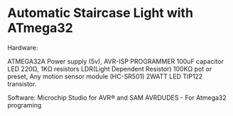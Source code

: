 # Automatic Staircase Light with ATmega32
Hardware:

ATMEGA32A
Power supply (5v),
AVR-ISP PROGRAMMER
100uF capacitor
LED
220Ω, 1KΩ resistors
LDR(Light Dependent Resistor)
100KΩ pot or preset,
Any motion sensor module (HC-SR501)
2WATT LED
TIP122 transistor.


Software:
Microchip Studio for AVR® and SAM
AVRDUDES - For Atmega32 programing

